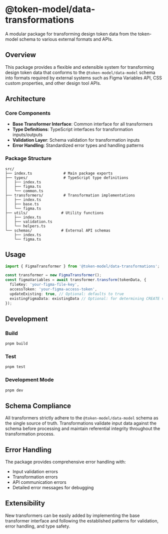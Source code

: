 # @token-model/data-transformations

A modular package for transforming design token data from the token-model schema to various external formats and APIs.

## Overview

This package provides a flexible and extensible system for transforming design token data that conforms to the `@token-model/data-model` schema into formats required by external systems such as Figma Variables API, CSS custom properties, and other design tool APIs.

## Architecture

### Core Components

- **Base Transformer Interface**: Common interface for all transformers
- **Type Definitions**: TypeScript interfaces for transformation inputs/outputs
- **Validation Layer**: Schema validation for transformation inputs
- **Error Handling**: Standardized error types and handling patterns

### Package Structure

```
src/
├── index.ts              # Main package exports
├── types/                # TypeScript type definitions
│   ├── index.ts
│   ├── figma.ts
│   └── common.ts
├── transformers/         # Transformation implementations
│   ├── index.ts
│   ├── base.ts
│   └── figma.ts
├── utils/               # Utility functions
│   ├── index.ts
│   ├── validation.ts
│   └── helpers.ts
└── schemas/             # External API schemas
    ├── index.ts
    └── figma.ts
```

## Usage

```typescript
import { FigmaTransformer } from '@token-model/data-transformations';

const transformer = new FigmaTransformer();
const figmaVariables = await transformer.transform(tokenData, {
  fileKey: 'your-figma-file-key',
  accessToken: 'your-figma-access-token',
  updateExisting: true, // Optional: defaults to true
  existingFigmaData: existingData // Optional: for determining CREATE vs UPDATE actions
});
```

## Development

### Build
```bash
pnpm build
```

### Test
```bash
pnpm test
```

### Development Mode
```bash
pnpm dev
```

## Schema Compliance

All transformers strictly adhere to the `@token-model/data-model` schema as the single source of truth. Transformations validate input data against the schema before processing and maintain referential integrity throughout the transformation process.

## Error Handling

The package provides comprehensive error handling with:
- Input validation errors
- Transformation errors
- API communication errors
- Detailed error messages for debugging

## Extensibility

New transformers can be easily added by implementing the base transformer interface and following the established patterns for validation, error handling, and type safety. 

